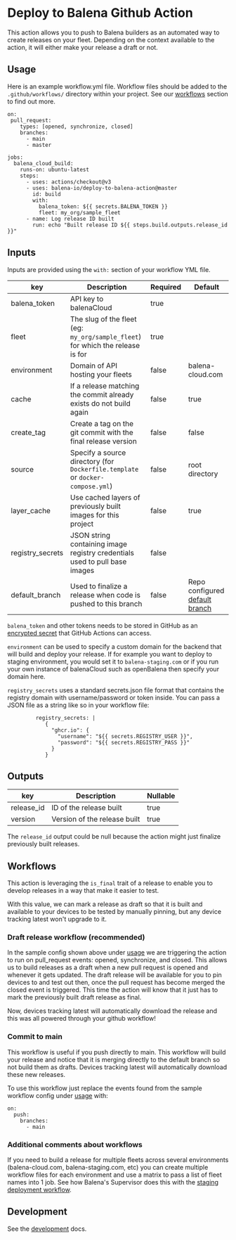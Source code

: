 # Deploy to Balena Github Action

This action allows you to push to Balena builders as an automated way to create releases on your fleet. Depending on the context available to the action, it will either make your release a draft or not.

## Usage

Here is an example workflow.yml file. Workflow files should be added to the `.github/workflows/` directory within your project. See our [workflows](#workflows) section to find out more.

```
on:
 pull_request:
    types: [opened, synchronize, closed]
    branches:
      - main
      - master

jobs:
  balena_cloud_build:
    runs-on: ubuntu-latest
    steps:
      - uses: actions/checkout@v3
      - uses: balena-io/deploy-to-balena-action@master
        id: build
        with:
          balena_token: ${{ secrets.BALENA_TOKEN }}
          fleet: my_org/sample_fleet
      - name: Log release ID built
        run: echo "Built release ID ${{ steps.build.outputs.release_id }}"
```

## Inputs

Inputs are provided using the `with:` section of your workflow YML file.

| key | Description | Required | Default |
| --- | --- | --- | --- |
| balena_token | API key to balenaCloud | true | |
| fleet | The slug of the fleet (eg: `my_org/sample_fleet`) for which the release is for | true | |
| environment | Domain of API hosting your fleets | false | balena-cloud.com |
| cache | If a release matching the commit already exists do not build again | false | true |
| create_tag | Create a tag on the git commit with the final release version | false | false |
| source | Specify a source directory (for `Dockerfile.template` or `docker-compose.yml`) | false | root directory |
| layer_cache | Use cached layers of previously built images for this project | false | true |
| registry_secrets | JSON string containing image registry credentials used to pull base images | false | |
| default_branch | Used to finalize a release when code is pushed to this branch | false | Repo configured [default branch](https://docs.github.com/en/pull-requests/collaborating-with-pull-requests/proposing-changes-to-your-work-with-pull-requests/about-branches#about-the-default-branch) |

`balena_token` and other tokens needs to be stored in GitHub as an [encrypted secret](https://docs.github.com/en/actions/security-guides/encrypted-secrets#creating-encrypted-secrets-for-a-repository) that GitHub Actions can access. 

`environment` can be used to specify a custom domain for the backend that will build and deploy your release. If for example you want to deploy to staging environment, you would set it to `balena-staging.com` or if you run your own instance of balenaCloud such as openBalena then specify your domain here.

`registry_secrets` uses a standard secrets.json file format that contains the registry domain with username/password or token inside. You can pass a JSON file as a string like so in your workflow file:

```
         registry_secrets: |
            {
              "ghcr.io": {
                "username": "${{ secrets.REGISTRY_USER }}",
                "password": "${{ secrets.REGISTRY_PASS }}"
              }
            } 
```

## Outputs

| key | Description | Nullable |
| --- | --- | --- |
| release_id | ID of the release built | true |
| version | Version of the release built | true |

The `release_id` output could be null because the action might just finalize previously built releases.
 
## Workflows

This action is leveraging the `is_final` trait of a release to enable you to develop releases in a way that make it easier to test.

With this value, we can mark a release as draft so that it is built and available to your devices to be tested by manually pinning, but any device tracking latest won't upgrade to it.

### Draft release workflow (recommended)

In the sample config shown above under [usage](#usage) we are triggering the action to run on pull_request events: opened, synchronize, and closed. This allows us to build releases as a draft when a new pull request is opened and whenever it gets updated. The draft release will be available for you to pin devices to and test out then, once the pull request has become merged the closed event is triggered. This time the action will know that it just has to mark the previously built draft release as final.

Now, devices tracking latest will automatically download the release and this was all powered through your github workflow!

### Commit to main

This workflow is useful if you push directly to main. This workflow will build your release and notice that it is merging directly to the default branch so not build them as drafts. Devices tracking latest will automatically download these new releases.

To use this workflow just replace the events found from the sample workflow config under [usage](#usage) with:

```
on:
  push:
    branches:
      - main
```

### Additional comments about workflows

If you need to build a release for multiple fleets across several environments (balena-cloud.com, balena-staging.com, etc) you can create multiple workflow files for each environment and use a matrix to pass a list of fleet names into 1 job. See how Balena's Supervisor does this with the [staging deployment workflow](https://github.com/balena-os/balena-supervisor/blob/caf3c1fd5867c127346058742cfa4864e9072313/.github/workflows/staging-balena-ci.yml). 

## Development

See the [development](DEVELOPMENT.md) docs.
